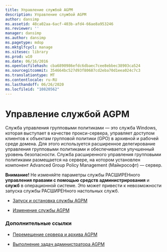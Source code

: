 ```yaml
---
title: Управление службой AGPM
description: Управление службой AGPM
author: dansimp
ms.assetid: 48ca02aa-6acf-403b-afd4-66ae8a953246
ms.reviewer: ''
manager: dansimp
ms.author: dansimp
ms.pagetype: mdop
ms.mktglfcycl: manage
ms.sitesec: library
ms.prod: w10
ms.date: 06/16/2016
ms.openlocfilehash: cba6890986efdc6dbaec7cee8ebbec38903ca524
ms.sourcegitcommit: 354664bc527d93f80687cd2eba70d1eea024c7c3
ms.translationtype: MT
ms.contentlocale: ru-RU
ms.lasthandoff: 06/26/2020
ms.locfileid: "10820562"
---
```

# Управление службой AGPM


Служба управления групповыми политиками — это служба Windows, которая выступает в качестве прокси-сервера, управляет доступом клиентов к объектам групповой политики (GPO) в архивной и рабочей среде домена. Для этого используется расширенное делегирование управления групповыми политиками и обеспечивается улучшенный уровень безопасности. Служба расширенного управления групповыми политиками размещается на сервере, на котором установлен компонент Advanced Group Policy Management (Майкрософт) — сервер.

**Внимание!**  Не изменяйте параметры службы РАСШИРЕНного **управления правами с помощью средств администрирования** и **служб** в операционной системе. Это может привести к невозможности запуска службы РАСШИРЕНного настольных служб.

 

-   [Запуск и остановка службы AGPM](start-and-stop-the-agpm-service-agpm40.md)

-   [Изменение службы AGPM](modify-the-agpm-service-agpm40.md)

### Дополнительные ссылки

-   [Перемещение сервера и архива AGPM](move-the-agpm-server-and-the-archive-agpm40.md)

-   [Выполнение задач администратора AGPM](performing-agpm-administrator-tasks-agpm40.md)

 

 





